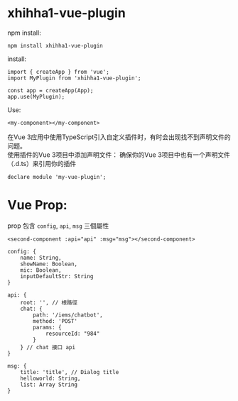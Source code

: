 # xhihha1-vue-plugin

npm install: 

    npm install xhihha1-vue-plugin  

install:

    import { createApp } from 'vue';
    import MyPlugin from 'xhihha1-vue-plugin';

    const app = createApp(App);
    app.use(MyPlugin);

Use:

    <my-component></my-component>

在Vue 3应用中使用TypeScript引入自定义插件时，有时会出现找不到声明文件的问题。  
使用插件的Vue 3项目中添加声明文件： 确保你的Vue 3项目中也有一个声明文件（.d.ts）来引用你的插件  

    declare module 'my-vue-plugin';


# Vue Prop:  

prop 包含 `config`, `api`, `msg` 三個屬性  
    
    <second-component :api="api" :msg="msg"></second-component>

    config: {
        name: String,
        showName: Boolean,
        mic: Boolean,
        inputDefaultStr: String
    }

    api: {
        root: '', // 根路徑  
        chat: {  
            path: '/iems/chatbot',
            method: 'POST'
            params: {
                resourceId: "984"
            }
        } // chat 接口 api  
    }

    msg: {
        title: 'title', // Dialog title
        helloworld: String,
        list: Array String
    }